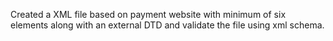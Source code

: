Created a XML file based on payment website with minimum of six elements along with an external DTD and validate the file using xml schema.
